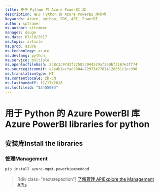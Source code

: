 ```yaml
---
title: 用于 Python 的 Azure PowerBI 库
description: 用于 Python 的 Azure PowerBI 库参考
keywords: Azure, python, SDK, API, PowerBI
author: sptramer
ms.author: sttramer
manager: douge
ms.date: 07/10/2017
ms.topic: article
ms.prod: azure
ms.technology: azure
ms.devlang: python
ms.service: multiple
ms.openlocfilehash: 2c8c3c97d3f22585c944529af2a0bf3167e3ff74
ms.sourcegitcommit: e2e4b1ecfac9804a72973477634128061c1ec990
ms.translationtype: HT
ms.contentlocale: zh-CN
ms.lasthandoff: 12/17/2018
ms.locfileid: "53455084"
---
```

# <a name="azure-powerbi-libraries-for-python"></a><span data-ttu-id="179a5-104">用于 Python 的 Azure PowerBI 库</span><span class="sxs-lookup"><span data-stu-id="179a5-104">Azure PowerBI libraries for python</span></span>

## <a name="install-the-libraries"></a><span data-ttu-id="179a5-105">安装库</span><span class="sxs-lookup"><span data-stu-id="179a5-105">Install the libraries</span></span>


### <a name="management"></a><span data-ttu-id="179a5-106">管理</span><span class="sxs-lookup"><span data-stu-id="179a5-106">Management</span></span>

```bash
pip install azure-mgmt-powerbiembedded
```

> [!div class="nextstepaction"]
> [<span data-ttu-id="179a5-107">了解管理 API</span><span class="sxs-lookup"><span data-stu-id="179a5-107">Explore the Management APIs</span></span>](/python/api/overview/azure/powerbi/management)
